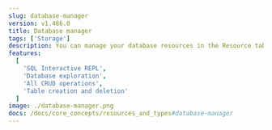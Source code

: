 ```yaml
---
slug: database-manager
version: v1.486.0
title: Database manager
tags: ['Storage']
description: You can manage your database resources in the Resource tab
features:
  [
    'SQL Interactive REPL',
    'Database exploration',
    'All CRUD operations',
    'Table creation and deletion'
  ]
image: ./database-manager.png
docs: /docs/core_concepts/resources_and_types#database-manager
---
```

